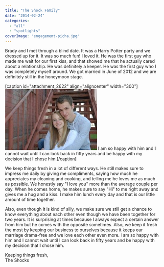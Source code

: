 ```yaml
---
title: "The Shock Family"
date: "2014-02-24"
categories: 
  - "all"
  - "spotlights"
coverImage: "engagement-picha.jpg"
---
```


Brady and I met through a blind date. It was a Harry Potter party and we dressed up for it. It was so much fun! I loved it. He was the first guy who made me wait for our first kiss, and that showed me that he actually cared about a relationship. He was definitely a keeper. He was the first guy who I was completely myself around. We got married in June of 2012 and we are definitely still in the honeymoon stage.

\[caption id="attachment\_2622" align="aligncenter" width="300"\]![newlywed couple, marriage advice, newlywed advice, newlywed help, newlyweds speak out](images/engagement-picha-300x200.jpg) I am so happy with him and I cannot wait until I can look back in fifty years and be happy with my decision that I chose him.\[/caption\]

We keep things fresh in a lot of different ways. He still makes sure to impress me daily by giving me compliments, saying how much he appreciates my cleaning and cooking, and telling me he loves me as much as possible. We honestly say "I love you" more than the average couple per day. When he comes home, he makes sure to say "Hi" to me right away and gives me a hug and a kiss. I make him lunch every day and that is our little amount of time together.

Also, even though it is kind of silly, we make sure we still get a chance to know everything about each other even though we have been together for two years. It is surprising at times because I always expect a certain answer from him but he comes with the opposite sometimes. Also, we keep it fresh the most by keeping our business to ourselves because it keeps our marriage drama-free and we love each other even more. I am so happy with him and I cannot wait until I can look back in fifty years and be happy with my decision that I chose him.

Keeping things fresh,   
The Shocks
